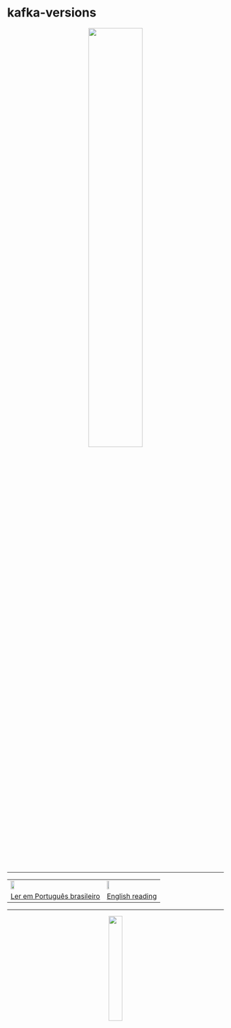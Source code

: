# kafka-versions




<div align="center"><img  width="50%" src="https://kafka.apache.org/images/kafka_diagram.png" /></div>

<hr/>

<div align="center">
 <table>
  <tr>
   <td><a href="https://github.com/gil-son/dsmovie/tree/main/subtitled-by-language/Brasil" ><img  width="20%" src="https://flagicons.lipis.dev/flags/4x3/br.svg" /></a></td>
    <td><a href="https://github.com/gil-son/dsmovie/tree/main/subtitled-by-language/English" ><img  width="20%" src="https://flagicons.lipis.dev/flags/4x3/us.svg" /></a></td>
  </tr>
  <tr>
    <td><a href="https://github.com/gil-son/kafka-versions/tree/main/PT-BR" >Ler em Português brasileiro</a></td>
    <td><a href="https://github.com/gil-son/kafka-versions/tree/main/ENG-US" >English reading</a></td> 
  </tr>
</table> 
</div>

<hr/>
<div align="center">
  <img src="https://svgshare.com/i/13cG.svg" width="25%">
</div>
